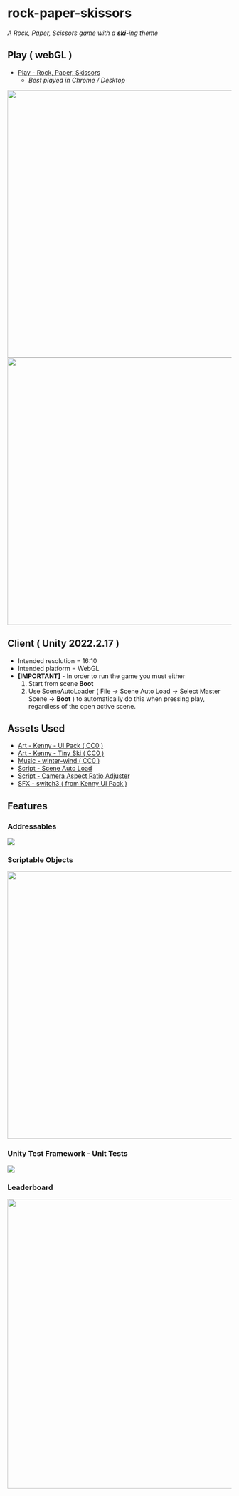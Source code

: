 # rock-paper-skissors
*A Rock, Paper, Scissors game with a **ski**-ing theme*

## Play ( webGL )
- [Play - Rock, Paper, Skissors](https://www.balrajbasi.com/games/rock_paper_skissors/)
  - *Best played in Chrome / Desktop*

<img src="https://www.balrajbasi.com/gm/rps/github/rpsDemo1.gif" width="600px"/>
<img src="https://www.balrajbasi.com/gm/rps/github/rpsDemo2.gif" width="600px"/>

<br>

## Client ( Unity 2022.2.17 )
- Intended resolution = 16:10
- Intended platform = WebGL
- **[IMPORTANT]** - In order to run the game you must either
  1. Start from scene **Boot**
  2. Use SceneAutoLoader ( File -> Scene Auto Load -> Select Master Scene -> **Boot** ) to automatically do this when pressing play, regardless of the open active scene.

## Assets Used
- [Art - Kenny - UI Pack ( CC0 )](https://www.kenney.nl/assets/ui-pack)
- [Art - Kenny - Tiny Ski ( CC0 )](https://www.kenney.nl/assets/tiny-ski)
- [Music - winter-wind ( CC0 )](https://opengameart.org/content/winter-wind)
- [Script - Scene Auto Load](https://gist.github.com/GrfxGuru/285bc55a990706573d55957182e24c32)
- [Script - Camera Aspect Ratio Adjuster](http://gamedesigntheory.blogspot.com/2010/09/controlling-aspect-ratio-in-unity.html)
- [SFX - switch3 ( from Kenny UI Pack )](https://www.kenney.nl/assets/ui-pack)


## Features

### Addressables
<img src="https://www.balrajbasi.com/gm/rps/github/addressables.png"/>

### Scriptable Objects
<img src="https://www.balrajbasi.com/gm/rps/github/scriptable_objects.png" width="600px"/>

### Unity Test Framework - Unit Tests
<img src="https://www.balrajbasi.com/gm/rps/github/test_framework.png"/>

### Leaderboard
<img src="https://www.balrajbasi.com/gm/rps/github/leaderboard.png" width="650px"/>
